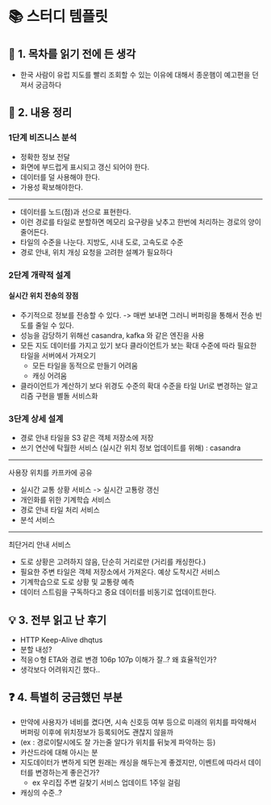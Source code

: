 # 📚 스터디 템플릿

## 📖 1. 목차를 읽기 전에 든 생각
- 한국 사람이 유럽 지도를 빨리 조회할 수 있는 이유에 대해서 종운햄이 예고편을 던져서 궁금하다

## 📝 2. 내용 정리

### 1단계 비즈니스 분석
- 정확한 정보 전달
- 화면에 부드럽게 표시되고 갱신 되어야 한다.
- 데이터를 덜 사용해야 한다.
- 가용성 확보해야한다.
---
- 데이터를 노드(점)과 선으로 표현한다.
- 이런 경로를 타일로 분할하면 메모리 요구량을 낮추고 한번에 처리하는 경로의 양이 줄어든다.
- 타일의 수준을 나눈다. 지방도, 시내 도로, 고속도로 수준 
- 경로 안내, 위치 개싱 요청을 고려한 설꼐가 필요하다

### 2단계 개략적 설계

#### 실시간 위치 전송의 장점
- 주기적으로 정보를 전송할 수 있다. -> 매번 보내면 그러니 버퍼링을 통해서 전송 빈도를 줄일 수 있다.
- 성능을 감당하기 위해선 casandra, kafka 와 같은 엔진을 사용
- 모든 지도 데이터를 가지고 있기 보다 클라이언트가 보는 확대 수준에 따라 필요한 타일을 서버에서 가져오기
  - 모든 타일을 동적으로 만들기 어려움
  - 캐싱 어려움
- 클라이언트가 계산하기 보다 위경도 수준의 확대 수준을 타일 Url로 변경하는 알고리즘 구현을 별돌 서비스화

### 3단계 상세 설계
- 경로 안내 타일을 S3 같은 객체 저장소에 저장
- 쓰기 연산에 탁월한 서비스 (실시간 위치 정보 업데이트를 위해) : casandra
---
사용장 위치를 카프카에 공유
- 실시간 교통 상황 서비스 -> 실시간 고툥랑 갱신 
- 개인화를 위한 기계학습 서비스
- 경로 안내 타일 처리 서비스
- 분석 서비스
--- 
최단거리 안내 서비스
- 도로 상황은 고려하지 않음, 단순히 거리로만 (거리를 캐싱한다.)
- 필요한 주변 타일은 객체 저장소에서 가져온다.
예상 도착시간 서비스
- 기계학습으로 도로 상황 및 교통량 예측
- 데이터 스트림을 구독하다고 중요 데이터를 비동기로 업데이트한다.

## 💡 3. 전부 읽고 난 후기
- HTTP Keep-Alive dhqtus
- 분할 내성?
- 적응ㅇ형 ETA와 경로 변경 106p 107p 이해가 잘..? 왜 효율적인가?
- 생각보다 어려워지긴 했다..

## ❓ 4. 특별히 궁금했던 부분
- 만약에 사용자가 네비를 켰다면, 시속 신호등 여부 등으로 미래의 위치를 파악해서 버퍼링 이후에 위치정보가 등록되어도 괜찮지 않을까
- (ex : 경로이탈시에도 잘 가는줄 알다가 위치를 뒤늦게 파악하는 등)
- 카산드라에 대해 아시는 분
- 지도데이터가 변하게 되면 원래는 캐싱을 해두는게 좋겠지만, 이벤트에 따라서 데이터를 변경하는게 좋은건가?
  - ex 우리집 주변 길찾기 서비스 업데이트 1주일 걸림
- 캐싱의 수준..?

